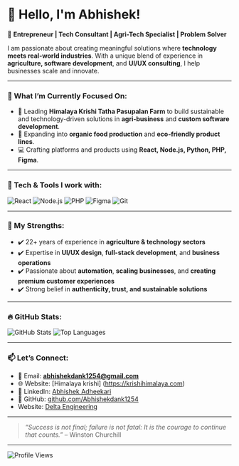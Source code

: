 # 👋 Hello, I'm Abhishek!

🔹 **Entrepreneur | Tech Consultant | Agri-Tech Specialist | Problem Solver**

I am passionate about creating meaningful solutions where **technology meets real-world industries**. With a unique blend of experience in **agriculture, software development**, and **UI/UX consulting**, I help businesses scale and innovate.

---

### 🚀 What I’m Currently Focused On:
- 🏢 Leading **Himalaya Krishi Tatha Pasupalan Farm** to build sustainable and technology-driven solutions in **agri-business** and **custom software development**.
- 🌱 Expanding into **organic food production** and **eco-friendly product lines**.
- 💻 Crafting platforms and products using **React, Node.js, Python, PHP, Figma**.

---

### 🧰 Tech & Tools I work with:
![React](https://img.shields.io/badge/-React-61DAFB?style=flat&logo=react&logoColor=000)
![Node.js](https://img.shields.io/badge/-Node.js-339933?style=flat&logo=node.js&logoColor=white)
![PHP](https://img.shields.io/badge/-PHP-777BB4?style=flat&logo=php&logoColor=white)
![Figma](https://img.shields.io/badge/-Figma-F24E1E?style=flat&logo=figma&logoColor=white)
![Git](https://img.shields.io/badge/-Git-F05032?style=flat&logo=git&logoColor=white)
  
---

### 🎯 My Strengths:
- ✔️ 22+ years of experience in **agriculture & technology sectors**
- ✔️ Expertise in **UI/UX design**, **full-stack development**, and **business operations**
- ✔️ Passionate about **automation**, **scaling businesses**, and **creating premium customer experiences**
- ✔️ Strong belief in **authenticity, trust, and sustainable solutions**

---

### 🔥 GitHub Stats:
![GitHub Stats](https://github-readme-stats.vercel.app/api?username=Abhishekdank1254&show_icons=true&theme=tokyonight)
![Top Languages](https://github-readme-stats.vercel.app/api/top-langs/?username=Abhishekdank1254&layout=compact&theme=tokyonight)

---

### 📫 Let’s Connect:
- 📧 Email: **abhishekdank1254@gmail.com**
- 🌐 Website: [Himalaya krishi] (https://krishihimalaya.com)
- 🔗 LinkedIn: [Abhishek Adheekari](https://www.linkedin.com/in/adheekariabhishek/)
- 🐙 GitHub: [github.com/Abhishekdank1254](https://github.com/Abhishekdank1254)
- Website: [Delta Engineering](https://deltaengineeringsolution.com)

---

> *“Success is not final; failure is not fatal: It is the courage to continue that counts.”* – Winston Churchill

---

![Profile Views](https://komarev.com/ghpvc/?username=Abhishekdank1254&color=blue&style=flat)
